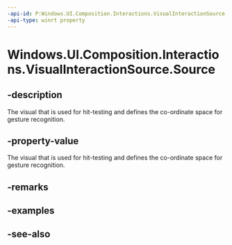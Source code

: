```yaml
---
-api-id: P:Windows.UI.Composition.Interactions.VisualInteractionSource.Source
-api-type: winrt property
---
```


<!-- Property syntax
public Windows.UI.Composition.Visual Source { get; }
-->

# Windows.UI.Composition.Interactions.VisualInteractionSource.Source

## -description
The visual that is used for hit-testing and defines the co-ordinate space for gesture recognition.



## -property-value
The visual that is used for hit-testing and defines the co-ordinate space for gesture recognition.

## -remarks

## -examples

## -see-also
